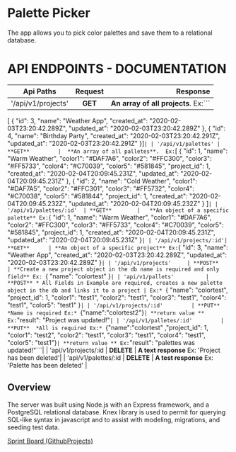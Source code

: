 # Palette Picker
The app allows you to pick color palettes and save them to a relational database.

# API ENDPOINTS - DOCUMENTATION

| Api Paths             | Request       | Response                                         |
| --------------------  |:-------------:| ------------------------------------------------:|
| '/api/v1/projects'    | **GET**       |   **An array of all projects**. Ex:```
[
    {
        "id": 3,
        "name": "Weather App",
        "created_at": "2020-02-03T23:20:42.289Z",
        "updated_at": "2020-02-03T23:20:42.289Z"
    },
    {
        "id": 4,
        "name": "Birthday Party",
        "created_at": "2020-02-03T23:20:42.291Z",
        "updated_at": "2020-02-03T23:20:42.291Z"
    }]```|
  | '/api/v1/palettes' | **GET**         |  **An array of all palletes**.  Ex:```[
    {
        "id": 1,
        "name": "Warm Weather",
        "color1": "#DAF7A6",
        "color2": "#FFC300",
        "color3": "#FF5733",
        "color4": "#C70039",
        "color5": "#581845",
        "project_id": 1,
        "created_at": "2020-02-04T20:09:45.231Z",
        "updated_at": "2020-02-04T20:09:45.231Z"
    },
    {
        "id": 2,
        "name": "Cold Weather",
        "color1": "#DAF7A5",
        "color2": "#FFC301",
        "color3": "#FF5732",
        "color4": "#C70038",
        "color5": "#581844",
        "project_id": 1,
        "created_at": "2020-02-04T20:09:45.232Z",
        "updated_at": "2020-02-04T20:09:45.232Z"
    }
]```|
| '/api/v1/palettes/:id'  | **GET**        |   **An object of a specific palette** Ex:```{
    "id": 1,
    "name": "Warm Weather",
    "color1": "#DAF7A6",
    "color2": "#FFC300",
    "color3": "#FF5733",
    "color4": "#C70039",
    "color5": "#581845",
    "project_id": 1,
    "created_at": "2020-02-04T20:09:45.231Z",
    "updated_at": "2020-02-04T20:09:45.231Z"
}```|
| '/api/v1/projects/:id'| **GET**      | **An object of a specific project** Ex:```{
    "id": 3,
    "name": "Weather App",
    "created_at": "2020-02-03T23:20:42.289Z",
    "updated_at": "2020-02-03T23:20:42.289Z"
}```|
| '/api/v1/projects'     | **POST**       | **Create a new project object in the db name is required and only field** Ex: ```{
    "name": "colortest"
}```|
| 'api/v1/pallets'          | **POST** * All Fields in Example are required, creates a new palette object in the db and links it to a project | Ex:* ```{
    "name": "colortest",
    "project_id": 1,
    "color1": "test1",
    "color2": "test1",
    "color3": "test1",
    "color4": "test1",
    "color5": "test1"
}```|
| '/api/v1/projects/:id'         | **PUT**  *Name is required Ex:* ```{"name":"colortest2"}```| **return value ** Ex:```"result": "Project was updated!"```|
| '/api/v1/palletes/:id'         | **PUT**  *All is required Ex:* ```{"name":"colortest" ,"project_id": 1, "color1": "test2", "color2": "test1", "color3": "test1", "color4": "test1", "color5": "test1"}```| **return value ** Ex:```"result": "palettes was updated!"```|
| 'api/v1/projects/:id       | **DELETE**      | **A text response** Ex: 'Project has been deleted'|
| 'api/v1/palettes/:id      | **DELETE**      | **A test response** Ex: 'Palette has been deleted' |


## Overview

 The server was built using Node.js with an Express framework, and a PostgreSQL relational database. Knex library is used to permit for querying SQL-like syntax in javascript and to assist with modeling, migrations, and seeding test data. 

[Sprint Board (GithubProjects)](https://trello.com/b/6KvIZAdy/colors)

